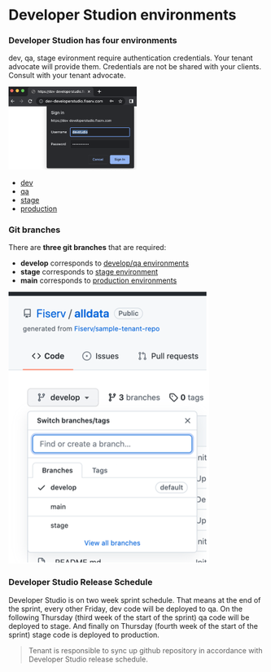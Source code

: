 # Developer Studion environments

### Developer Studion has four environments

dev, qa, stage evironment require authentication credentials. Your tenant advocate will provide them.
Credentials are not be shared with your clients. Consult with your tenant advocate.

<img src="./images/signin-auth.png" alt="signin auth" style="max-width: 50%;" width="480">

  - [dev](https://dev-developerstudio.fiserv.com)
  - [qa](https://qa-developerstudio.fiserv.com)
  - [stage](https://stage-developerstudio.fiserv.com)
  - [production](https://developer.fiserv.com)


### Git branches

There are **three git branches** that are required:

  - **develop** corresponds to [develop/qa environments](https://dev-developerstudio.fiserv.com)
  - **stage** corresponds to [stage environment](https://stage-developerstudio.fiserv.com)
  - **main** corresponds to [production environments](https://developer.fiserv.com)

![git branches](./images/gitHubBranches.png "git branches")


### Developer Studio Release Schedule 

Developer Studio is on two week sprint schedule.
That means at the end of the sprint, every other Friday, dev code will be deployed to qa.
On the following Thursday (third week of the start of the sprint) qa code will be deployed to stage.
And finally on Thursday (fourth week of the start of the sprint) stage code is deployed to production.


> Tenant is responsible to sync up github repository in accordance with Developer Studio release schedule.
